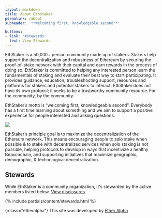 ```yaml
---
layout: markdown
title: About EthStaker
permalink: /about
subheader: '*"Welcoming first, knowledgable second"*'

buttons:
- link: '#stewards'
  text: View Stewards
---
```


EthStaker is a 50,000+ person community made up of stakers. Stakers help support the decentralization and robustness of Ethereum by securing the proof-of-stake network with their capital and earn rewards in the process of doing so. EthStaker is committed to helping any interested person learn the fundamentals of staking and evaluate their best way to start participating. It provides guidance, education, troubleshooting support, resources and platforms for stakers and potential stakers to interact. EthStaker does not have its own protocol; it seeks to be a trustworthy community resource. For the community, by the community.

EthStaker’s motto is “welcoming first, knowledgeable second”. Everybody has a first time learning about something and we aim to support a positive experience for people interested and asking questions. 

![](https://imgs.xkcd.com/comics/ten_thousand_2x.png)

EthStaker’s principle goal is to maximize the decentralization of the Ethereum network. This means encouraging people to solo stake when possible & to stake with decentralized services when solo staking is not possible, helping protocols to develop in ways that incentivize a healthy Beaconchain, and supporting initiatives that maximize geographic, demographic, & technological decentralization.


## Stewards

While EthStaker is a community organization, it's stewarded by the active members listed below. [View disclosures](/disclosures).

{% include partials/content/stewards.html %}


{:class="etheralpha"}
This site was developed by [Ether Alpha](https://etheralpha.org/)
